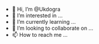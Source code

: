 - 👋 Hi, I’m @Ukdogra
- 👀 I’m interested in ...
- 🌱 I’m currently learning ...
- 💞️ I’m looking to collaborate on ...
- 📫 How to reach me ...

<!---
Ukdogra/Ukdogra is a ✨ special ✨ repository because its `README.md` (this file) appears on your GitHub profile.
You can click the Preview link to take a look at your changes.
--->
